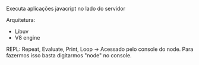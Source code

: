 Executa aplicações javacript no lado do servidor

Arquitetura:
  - Libuv
  - V8 engine

  REPL: Repeat, Evaluate, Print, Loop -> Acessado pelo console do node. Para fazermos isso
  basta digitarmos "node" no console.